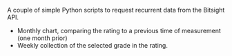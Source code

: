 A couple of simple Python scripts to request recurrent data from the Bitsight API. 
- Monthly chart, comparing the rating to a previous time of measurement (one month prior)
- Weekly collection of the selected grade in the rating.
